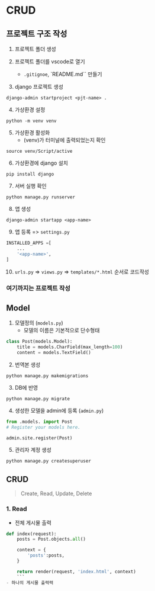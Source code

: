 # CRUD

## 프로젝트 구조 작성

1. 프로젝트 폴더 생성
2. 프로젝트 폴더를 vscode로 열기
    - ``.gitignoe``, `README.md`` 만들기

3. django 프로젝트 생성
```
django-admin startproject <pjt-name> .
```

4. 가상환경 설정
```
python -m venv venv
```

5. 가상환경 활성화
    - (venv)가 터미널에 출력되었는지 확인
```
source venv/Script/active
```

6. 가상환경에 django 설치
```
pip install django
```

7. 서버 실행 확인
```
python manage.py runserver
```

8. 앱 생성
```
django-admin startapp <app-name>
```

9. 앱 등록 => `settings.py`
```python
INSTALLED_APPS =[
    ...
    '<app-name>',
]
```

10. `urls.py` => `views.py` => `templates/*.html` 순서로 코드작성

### 여기까지는 프로젝트 작성

## Model
1. 모델정의 (`models.py`)
    - 모델의 이름은 기본적으로 단수형태
```python
class Post(models.Model):
    title = models.CharField(max_length=100)
    content = models.TextField()
```


2. 번역본 생성
```
python manage.py makemigrations
```

3. DB에 반영
```
python manage.py migrate
```

4. 생성한 모델을 admin에 등록 (`admin.py`)
```python
from .models. import Post
# Register your models here.

admin.site.register(Post)
```


5. 관리자 계정 생성
```
python manage.py createsuperuser
```


## CRUD
> Create, Read, Update, Delete

### 1. Read
- 전체 게시물 출력
```python
def index(request):
    posts = Post.objects.all()

    context = {
        'posts':posts,
    }

    return render(request, 'index.html', context)
    ```
- 하나의 게시물 출력력
